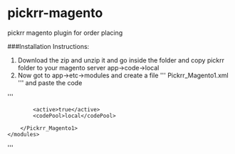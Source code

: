 # pickrr-magento
pickrr magento plugin for order placing


###Installation Instructions:
1. Download the zip and unzip it and go inside the folder and copy pickrr folder to your magento server  app->code->local
2. Now got to app->etc->modules and create a file 
''' Pickrr_Magento1.xml 
'''
and paste the code

'''
<?xml version="1.0" encoding="UTF-8"?>
<config>
    <modules>
        <Pickrr_Magento1>

            <active>true</active>
            <codePool>local</codePool>

        </Pickrr_Magento1>
    </modules>
</config>
'''

